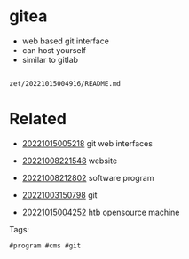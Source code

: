 # gitea

- web based git interface
- can host yourself
- similar to gitlab

```
```

` zet/20221015004916/README.md `

# Related

- [20221015005218](/zet/20221015005218/README.md) git web interfaces

- [20221008221548](/zet/20221008221548/README.md) website

- [20221008212802](/zet/20221008212802/README.md) software program

- [20221003150798](/zet/20221003150798/README.md) git

- [20221015004252](/zet/20221015004252/README.md) htb opensource machine

Tags:

    #program #cms #git
